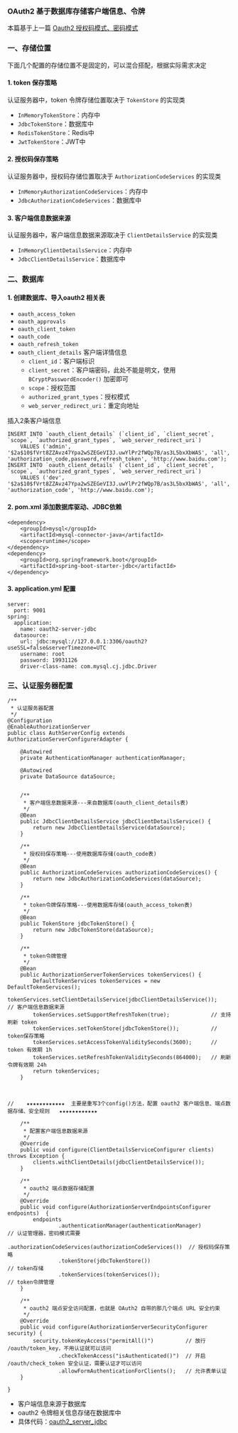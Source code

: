 ### OAuth2 基于数据库存储客户端信息、令牌
本篇基于上一篇 [Oauth2 授权码模式、密码模式](https://fgq233.github.io/md/security/oauth2_2)

### 一、存储位置
下面几个配置的存储位置不是固定的，可以混合搭配，根据实际需求决定
#### 1. token 保存策略
认证服务器中，token 令牌存储位置取决于 `TokenStore` 的实现类
* `InMemoryTokenStore`：内存中
* `JdbcTokenStore`：数据库中
* `RedisTokenStore`：Redis中
* `JwtTokenStore`：JWT中

#### 2. 授权码保存策略
认证服务器中，授权码存储位置取决于 `AuthorizationCodeServices` 的实现类
* `InMemoryAuthorizationCodeServices`：内存中
* `JdbcAuthorizationCodeServices`：数据库中

#### 3. 客户端信息数据来源
认证服务器中，客户端信息数据来源取决于 `ClientDetailsService` 的实现类
* `InMemoryClientDetailsService`：内存中
* `JdbcClientDetailsService`：数据库中


### 二、数据库
#### 1. 创建数据库、导入oauth2 相关表
* `oauth_access_token`
* `oauth_approvals`
* `oauth_client_token`
* `oauth_code`
* `oauth_refresh_token`
* `oauth_client_details` 客户端详情信息
  * `client_id`：客户端标识
  * `client_secret`：客户端密码，此处不能是明文，使用 `BCryptPasswordEncoder()` 加密即可
  * `scope`：授权范围
  * `authorized_grant_types`：授权模式
  * `web_server_redirect_uri`：重定向地址

插入2条客户端信息

```
INSERT INTO `oauth_client_details` (`client_id`, `client_secret`, `scope`, `authorized_grant_types`, `web_server_redirect_uri`) 
	VALUES ('admin', '$2a$10$fVrt8ZZAvz47Ypa2wSZEGeVI3J.uwYlPr2fWQp7B/as3L5bxXbWAS', 'all', 'authorization_code,password,refresh_token', 'http://www.baidu.com');
INSERT INTO `oauth_client_details` (`client_id`, `client_secret`, `scope`, `authorized_grant_types`, `web_server_redirect_uri`) 
	VALUES ('dev', '$2a$10$fVrt8ZZAvz47Ypa2wSZEGeVI3J.uwYlPr2fWQp7B/as3L5bxXbWAS', 'all', 'authorization_code', 'http://www.baidu.com');
```


#### 2. pom.xml 添加数据库驱动、JDBC依赖
```
<dependency>
    <groupId>mysql</groupId>
    <artifactId>mysql-connector-java</artifactId>
    <scope>runtime</scope>
</dependency>
<dependency>
    <groupId>org.springframework.boot</groupId>
    <artifactId>spring-boot-starter-jdbc</artifactId>
</dependency>
```

#### 3. application.yml 配置
```
server:
  port: 9001
spring:
  application:
    name: oauth2-server-jdbc
  datasource:
    url: jdbc:mysql://127.0.0.1:3306/oauth2?useSSL=false&serverTimezone=UTC
    username: root
    password: 19931126
    driver-class-name: com.mysql.cj.jdbc.Driver
```
 
 
 
### 三、认证服务器配置
```
/**
 * 认证服务器配置
 */
@Configuration
@EnableAuthorizationServer
public class AuthServerConfig extends AuthorizationServerConfigurerAdapter {

    @Autowired
    private AuthenticationManager authenticationManager;

    @Autowired
    private DataSource dataSource;

    
    /**
     * 客户端信息数据来源---来自数据库(oauth_client_details表)
     */
    @Bean
    public JdbcClientDetailsService jdbcClientDetailsService() {
        return new JdbcClientDetailsService(dataSource);
    }
    
    /**
     * 授权码保存策略---使用数据库存储(oauth_code表)
     */
    @Bean
    public AuthorizationCodeServices authorizationCodeServices() {
        return new JdbcAuthorizationCodeServices(dataSource);
    }

    /**
     * token令牌保存策略---使用数据库存储(oauth_access_token表)
     */
    @Bean
    public TokenStore jdbcTokenStore() {
        return new JdbcTokenStore(dataSource);
    }

    /**
     * token令牌管理
     */
    @Bean
    public AuthorizationServerTokenServices tokenServices() {
        DefaultTokenServices tokenServices = new DefaultTokenServices();
        tokenServices.setClientDetailsService(jdbcClientDetailsService());    // 客户端信息数据来源
        tokenServices.setSupportRefreshToken(true);             // 支持刷新 token
        tokenServices.setTokenStore(jdbcTokenStore());          // token保存策略
        tokenServices.setAccessTokenValiditySeconds(3600);      // token 有效期 1h
        tokenServices.setRefreshTokenValiditySeconds(864000);   // 刷新令牌有效期 24h
        return tokenServices;
    }


    
//    ★★★★★★★★★★★★  主要是重写3个config()方法，配置 oauth2 客户端信息、端点数据存储、安全规则   ★★★★★★★★★★★★

    /**
     * 配置客户端信息数据来源
     */
    @Override
    public void configure(ClientDetailsServiceConfigurer clients) throws Exception {
        clients.withClientDetails(jdbcClientDetailsService());
    }

    /**
     * oauth2 端点数据存储配置
     */
    @Override
    public void configure(AuthorizationServerEndpointsConfigurer endpoints)  {
        endpoints
                .authenticationManager(authenticationManager)            // 认证管理器，密码模式需要
                .authorizationCodeServices(authorizationCodeServices())  // 授权码保存策略
                .tokenStore(jdbcTokenStore())                            // token存储
                .tokenServices(tokenServices());                         // token令牌管理
    }

    /**
     * oauth2 端点安全访问配置，也就是 OAuth2 自带的那几个端点 URL 安全约束
     */
    @Override
    public void configure(AuthorizationServerSecurityConfigurer security) {
        security.tokenKeyAccess("permitAll()")          // 放行 /oauth/token_key，不用认证就可以访问
                .checkTokenAccess("isAuthenticated()")  // 开启 /oauth/check_token 安全认证，需要认证才可以访问
                .allowFormAuthenticationForClients();   // 允许表单认证
    }

}
```

* 客户端信息来源于数据库
* oauth2 令牌相关信息存储在数据库中
* 具体代码：[oauth2_server_jdbc](https://github.com/fgq233/SpringBootX/tree/main/SpringBoo-SpringSecurity-OAuth2) 
